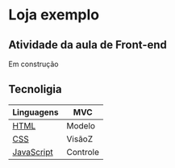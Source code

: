 # Loja exemplo
## Atividade da aula de Front-end 
Em construção

## Tecnoligia
|Linguagens|MVC|
|-|-|
|[HTML](https://dev.w3.org/html5/spec-LC/)|Modelo|
|[CSS](https://www.w3.org/Style/CSS/Overview.en.html)|VisãoZ|
|[JavaScript](https://vanilla.js.org/)|Controle|